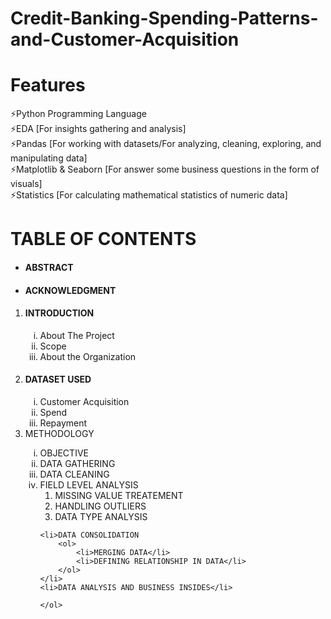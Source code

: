 # Credit-Banking-Spending-Patterns-and-Customer-Acquisition

# Features
⚡Python Programming Language<br>
⚡EDA [For insights gathering and analysis]<br>
⚡Pandas [For working with datasets/For analyzing, cleaning, exploring, and manipulating data]<br>
⚡Matplotlib & Seaborn [For answer some business questions in the form of visuals]<br>
⚡Statistics [For calculating  mathematical statistics of numeric data]
    
# TABLE OF CONTENTS
<ul>
    <li><h4>ABSTRACT</h4></li>
    <li><h4>ACKNOWLEDGMENT</h4></li>
</ul>
<ol><li><h4>INTRODUCTION</h4></li>
    <ol type="i">
      <li>About The Project</li>
      <li>Scope</li>
      <li>About the Organization</li>
    </ol>
    <li><h4>DATASET USED</h4></li>
    <ol type="i">
      <li>Customer Acquisition</li>
      <li>Spend</li>
      <li>Repayment</li>
    </ol>
    <li>METHODOLOGY</li>
    <ol type="i">
    <li>OBJECTIVE</li>
    <li>DATA GATHERING</li>
    <li>DATA CLEANING</li>
    <li>FIELD LEVEL ANALYSIS
        <ol>
            <li>MISSING VALUE TREATEMENT</li>
            <li>HANDLING OUTLIERS</li>
            <li>DATA TYPE ANALYSIS</li>
        </ol>
    </li>
    
    <li>DATA CONSOLIDATION
        <ol>
            <li>MERGING DATA</li>
            <li>DEFINING RELATIONSHIP IN DATA</li>
        </ol>
    </li>
    <li>DATA ANALYSIS AND BUSINESS INSIDES</li>
        
    </ol>


             

